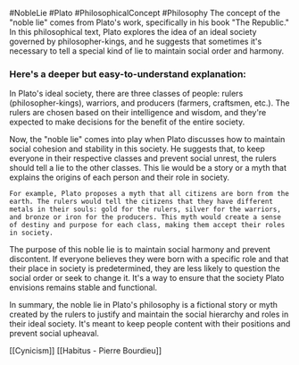 #NobleLie #Plato #PhilosophicalConcept #Philosophy 
The concept of the "noble lie" comes from Plato's work, specifically in his book "The Republic." In this philosophical text, Plato explores the idea of an ideal society governed by philosopher-kings, and he suggests that sometimes it's necessary to tell a special kind of lie to maintain social order and harmony.

### Here's a deeper but easy-to-understand explanation:

In Plato's ideal society, there are three classes of people: rulers (philosopher-kings), warriors, and producers (farmers, craftsmen, etc.). The rulers are chosen based on their intelligence and wisdom, and they're expected to make decisions for the benefit of the entire society.

Now, the "noble lie" comes into play when Plato discusses how to maintain social cohesion and stability in this society. He suggests that, to keep everyone in their respective classes and prevent social unrest, the rulers should tell a lie to the other classes. This lie would be a story or a myth that explains the origins of each person and their role in society.

```
For example, Plato proposes a myth that all citizens are born from the earth. The rulers would tell the citizens that they have different metals in their souls: gold for the rulers, silver for the warriors, and bronze or iron for the producers. This myth would create a sense of destiny and purpose for each class, making them accept their roles in society.
```

The purpose of this noble lie is to maintain social harmony and prevent discontent. If everyone believes they were born with a specific role and that their place in society is predetermined, they are less likely to question the social order or seek to change it. It's a way to ensure that the society Plato envisions remains stable and functional.

In summary, the noble lie in Plato's philosophy is a fictional story or myth created by the rulers to justify and maintain the social hierarchy and roles in their ideal society. It's meant to keep people content with their positions and prevent social upheaval.


[[Cynicism]]
[[Habitus - Pierre Bourdieu]]
